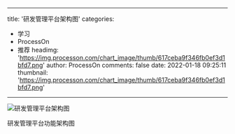 
---
title: '研发管理平台架构图'
categories: 
 - 学习
 - ProcessOn
 - 推荐
headimg: 'https://img.processon.com/chart_image/thumb/617ceba9f346fb0ef3d1bfd7.png'
author: ProcessOn
comments: false
date: 2022-01-18 09:25:11
thumbnail: 'https://img.processon.com/chart_image/thumb/617ceba9f346fb0ef3d1bfd7.png'
---

<div>   
<img class="thumb" alt="研发管理平台架构图" src="https://img.processon.com/chart_image/thumb/617ceba9f346fb0ef3d1bfd7.png" referrerpolicy="no-referrer">
<p>研发管理平台功能架构图</p>  
</div>
            